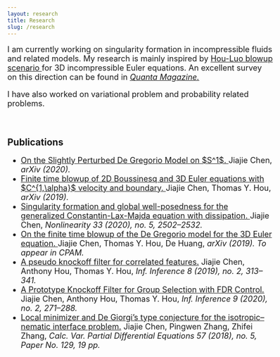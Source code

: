 ```yaml
---
layout: research
title: Research
slug: /research
---
```


<div id="header" style="width: 120%;">
    <div id="centered" style="margin: 0 auto; width: 110%;"></div>

<font size="+1">
	<p>
I am currently working on singularity formation in incompressible fluids and related models. My research is mainly inspired by <a href="https://epubs.siam.org/doi/abs/10.1137/140966411?casa_token=Y0eX6v3eniwAAAAA:B9ygxRkZfbmDWPqERqgsCZR0c8afkstbU2y_HuRpfY78PisAlTk69XHkUAbnOvho63kCHyGl">Hou-Luo blowup scenario </a>for 3D incompressible Euler equations. An excellent survey on this direction can be found in  <i><a href="https://www.quantamagazine.org/for-fluid-equations-a-steady-flow-of-progress-20200113/">Quanta Magazine.</a></i> </p>

<p> I have also worked on variational problem and probability related problems. </p>
</font>

</div>



<!-- <hr width="820" /> -->


<br />

<div id="header" style="width: 120%;">
    <div id="centered" style="margin: 0 auto; width: 110%;"></div>

<h2>Publications</h2>
<font size="+1">
<ul>
   <li>
	<a href="https://arxiv.org/abs/2010.12700">On the Slightly Perturbed De Gregorio Model on $S^1$. </a> Jiajie Chen, <i> arXiv (2020).</i>
	  </li>

<li>
	<a href="https://arxiv.org/abs/1910.00173">Finite time blowup of 2D Boussinesq and 3D Euler equations with $C^{1,\alpha}$ velocity and boundary. </a> Jiajie Chen, Thomas Y. Hou, <i>arXiv (2019).</i>
	  </li>

  <li>
	<a href="https://arxiv.org/abs/1908.09385">Singularity formation and global well-posedness for the generalized Constantin-Lax-Majda equation with dissipation. </a> Jiajie Chen, <i> Nonlinearity 33 (2020), no. 5, 2502–2532. </i>
	  </li>
	
<li>
	<a href="https://arxiv.org/abs/1905.06387">On the finite time blowup of the De Gregorio model for the 3D Euler equation. </a> Jiajie Chen, Thomas Y. Hou, De Huang, <i> arXiv (2019). To appear in CPAM. </i> </li>

 <li>
<a href="https://arxiv.org/abs/1708.09305">A pseudo knockoff filter for correlated features.</a> Jiajie Chen, Anthony Hou, Thomas Y. Hou, <i>Inf. Inference 8 (2019), no. 2, 313–341.</i>
</li>

 <li>
<a href="https://arxiv.org/abs/1706.03400">A Prototype Knockoff Filter for Group Selection with FDR Control.</a> Jiajie Chen, Anthony Hou, Thomas Y. Hou, <i>Inf. Inference 9 (2020), no. 2, 271–288.</i>
</li>


  <li>
<a href="https://link.springer.com/article/10.1007/s00526-018-1404-0">Local minimizer and De Giorgi’s type conjecture for the isotropic–nematic interface problem.</a> Jiajie Chen, Pingwen Zhang, Zhifei Zhang, 
<i>Calc. Var. Partial Differential Equations 57 (2018), no. 5, Paper No. 129, 19 pp.</i>
</li>


</ul>
</font>

</div>

<br />
